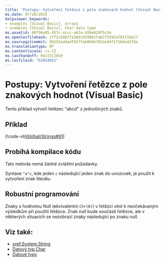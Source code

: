 ```yaml
---
title: 'Postupy: Vytvoření řetězce z pole znakových hodnot (Visual Basic)'
ms.date: 07/20/2015
helpviewer_keywords:
- examples [Visual Basic], arrays
- examples [Visual Basic], Char data type
ms.assetid: 69f94e85-d57c-4ccc-a62a-426e829f5c5e
ms.openlocfilehash: 1f72cb86ffa38dc929062fab2f5592a781f2de27
ms.sourcegitcommit: 9b552addadfb57fab0b9e7852ed4f1f1b8a42f8e
ms.translationtype: MT
ms.contentlocale: cs-CZ
ms.lasthandoff: 04/23/2019
ms.locfileid: "62054052"
---
```

# <a name="how-to-create-a-string-from-an-array-of-char-values-visual-basic"></a>Postupy: Vytvoření řetězce z pole znakových hodnot (Visual Basic)
Tento příklad vytvoří řetězec "abcd" z jednotlivých znaků.  
  
## <a name="example"></a>Příklad  
 [!code-vb[VbVbalrStrings#61](~/samples/snippets/visualbasic/VS_Snippets_VBCSharp/VbVbalrStrings/VB/Class2.vb#61)]  
  
## <a name="compiling-the-code"></a>Probíhá kompilace kódu  
 Tato metoda nemá žádné zvláštní požadavky.  
  
 Syntaxe `"a"c`, kde jeden `c` následující jeden znak do uvozovek, je použít k vytvoření znak literálu.  
  
## <a name="robust-programming"></a>Robustní programování  
 Znaky s hodnotou Null (ekvivalentní `Chr(0)`) v řetězci vést k neočekávaným výsledkům při použití řetězce. Znak null bude součástí řetězce, ale v některých situacích se nezobrazí znaky následující po znaku null.  
  
## <a name="see-also"></a>Viz také:

- <xref:System.String>
- [Datový typ Char](../../../../visual-basic/language-reference/data-types/char-data-type.md)
- [Datové typy](../../../../visual-basic/programming-guide/language-features/data-types/index.md)
